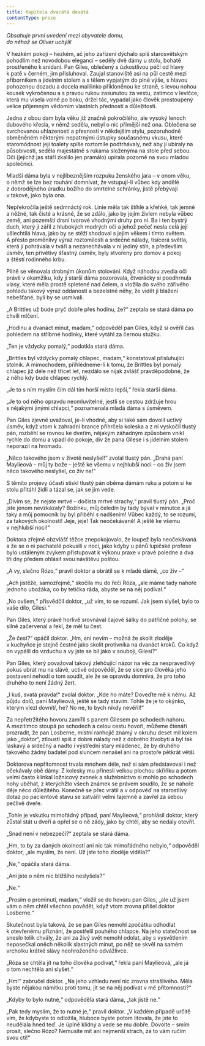 ```yaml
---
title: Kapitola dvacátá devátá
contentType: prose
---
```


_Obsahuje první uvedení mezi obyvatele domu,  
do něhož se Oliver uchýlil_

  

V hezkém pokoji – hezkém, ač jeho zařízení dýchalo spíš starosvětským pohodlím než novodobou elegancí – seděly dvě dámy u stolu, bohatě prostřeného k snídani. Pan Giles, oblečený s úzkostlivou péčí od hlavy k patě v černém, jim přisluhoval. Zaujal stanoviště asi na půl cestě mezi příborníkem a jídelním stolem a s tělem vypjatým do plné výše, s hlavou pohozenou dozadu a docela malilinko přikloněnou ke straně, s levou nohou kousek vykročenou a s pravou rukou zasunutou za vestu, zatímco v levičce, která mu visela volně po boku, držel tác, vypadal jako člověk prostoupený velice příjemným vědomím vlastních předností a důležitosti.

Jedna z obou dam byla věku již značně pokročilého, ale vysoký lenoch dubového křesla, v němž seděla, nebyl o nic přímější než ona. Oblečena se svrchovanou uhlazeností a přesností v někdejším stylu, pozoruhodně obměněném některými nepatrnými ústupky současnému vkusu, které staromódnost její toalety spíše roztomile podtrhávaly, než aby jí ubíraly na působivosti, seděla majestátně s rukama složenýma na stole před sebou. Oči (jejichž jas stáří zkalilo jen pramálo) upírala pozorně na svou mladou společnici.

Mladší dáma byla v nejlíbeznějším rozpuku ženského jara – v onom věku, o němž se lze bez rouhání domnívat, že vstupují-li vůbec kdy andělé z dobrodějného úradku božího do smrtelné schránky, jistě přebývají v takové, jako byla ona.

Nepřekročila ještě sedmnáctý rok. Linie měla tak štíhlé a křehké, tak jemné a něžné, tak čisté a krásné, že se zdálo, jako by jejím živlem nebyla vůbec země, ani pozemští drsní tvorové vhodnými druhy pro ni. Ba i ten bystrý duch, který jí zářil z hlubokých modrých očí a jehož pečeť nesla celá její ušlechtilá hlava, jako by se stěží shodoval s jejím věkem i tímto světem. A přesto proměnlivý výraz roztomilosti a srdečné nálady, tisícerá světla, která jí pohrávala v tváři a nezanechávala v ní jediný stín, a především úsměv, ten přívětivý šťastný úsměv, byly stvořeny pro domov a pokoj a štěstí rodinného krbu.

Pilně se věnovala drobným úkonům stolování. Když náhodou zvedla oči právě v okamžiku, kdy ji starší dáma pozorovala, čtverácky si poodhrnula vlasy, které měla prostě spletené nad čelem, a vložila do svého zářivého pohledu takový výraz oddanosti a bezelstné něhy, že vidět ji blažení nebešťané, byli by se usmívali.

„A Brittles už bude pryč dobře přes hodinu, že?“ zeptala se stará dáma po chvíli mlčení.

„Hodinu a dvanáct minut, madam,“ odpověděl pan Giles, když si ověřil čas pohledem na stříbrné hodinky, které vytáhl za černou stužku.

„Ten je vždycky pomalý,“ podotkla stará dáma.

„Brittles byl vždycky pomalý chlapec, madam,“ konstatoval přisluhující stolník. A mimochodem, přihlédneme-li k tomu, že Brittles byl pomalý chlapec již déle než třicet let, nezdálo se nijak zvlášť pravděpodobné, že z něho kdy bude chlapec rychlý.

„Je to s ním myslím čím dál tím horší místo lepší,“ řekla starší dáma.

„Je to od něho opravdu neomluvitelné, jestli se cestou zdržuje hrou s nějakými jinými chlapci,“ poznamenala mladá dáma s úsměvem.

Pan Giles zjevně uvažoval, je-li vhodné, aby si také sám dovolil uctivý úsměv, když vtom k zahradní brance přihrčela koleska a z ní vyskočil tlustý pán, rozběhl se rovnou ke dveřím, nějakým záhadným způsobem vnikl rychle do domu a vpadl do pokoje, div že pana Gilese i s jídelním stolem neporazil na hromadu.

„Něco takového jsem v životě neslyšel!“ zvolal tlustý pán. „Drahá paní Maylieová – můj ty bože – ještě ke všemu v nejhlubší noci – co živ jsem něco takového neslyšel, co živ ne!“

S těmito projevy účasti stiskl tlustý pán oběma dámám ruku a potom si ke stolu přitáhl židli a tázal se, jak se jim vede.

„Divím se, že nejste mrtvé – dočista mrtvé strachy,“ pravil tlustý pán. „Proč jste jenom nevzkázaly? Božínku, můj čeledín by tady býval v minutce a já taky a můj pomocník by byl přiběhl s nadšením! Vůbec každý, to se rozumí, za takových okolností! Jeje, jeje! Tak neočekávaně! A ještě ke všemu v nejhlubší noci!“

Doktora zřejmě obzvlášť těžce znepokojovalo, že loupež byla neočekávaná a že se o ni pachatelé pokusili v noci, jako kdyby u pánů lupičské profese bylo ustáleným zvykem přistupovat k výkonu praxe v pravé poledne a dva tři dny předem ohlásit svou návštěvu poštou.

„A vy, slečno Rózo,“ pravil doktor a obrátil se k mladé dámě, „co živ –“

„Ach jistěže, samozřejmě,“ skočila mu do řeči Róza, „ale máme tady nahoře jednoho ubožáka, co by tetička ráda, abyste se na něj podíval.“

„No ovšem,“ přisvědčil doktor, „už vím, to se rozumí. Jak jsem slyšel, bylo to vaše dílo, Gilesi.“

Pan Giles, který právě horlivě srovnával čajové šálky do patřičné polohy, se silně začervenal a řekl, že měl tu čest.

„Že čest?“ opáčil doktor. „Hm, ani nevím – možná že skolit zloděje v kuchyňce je stejně čestné jako skolit protivníka na dvanáct kroků. Co když on vypálil do vzduchu a vy jste se bil jako v souboji, Gilesi?“

Pan Giles, který považoval takový zlehčující názor na věc za nespravedlivý pokus ubrat mu na slávě, uctivě odpověděl, že se sice pro člověka jeho postavení nehodí o tom soudit, ale že se opravdu domnívá, že pro toho druhého to není žádný žert.

„I kuš, svatá pravda!“ zvolal doktor. „Kde ho máte? Doveďte mě k němu. Až půjdu dolů, paní Maylieová, ještě se tady stavím. Tohle že je to okýnko, kterým vlezl dovnitř, he? No ne, to bych nikdy nevěřil!“

Za nepřetržitého hovoru zamířil s panem Gilesem po schodech nahoru. A mezitímco stoupá po schodech a celou cestu hovoří, můžeme čtenáři prozradit, že pan Losberne, místní ranhojič známý v okruhu deset mil kolem jako „doktor“, ztloustl spíš z dobré nálady než z dobrého živobytí a byl tak laskavý a srdečný a nadto i výstřední starý mládenec, že by druhého takového žádný badatel pod sluncem nenašel ani na prostoře pětkrát větší.

Doktorova nepřítomnost trvala mnohem déle, než si sám představoval i než očekávaly obě dámy. Z kolesky mu přinesli velkou plochou skříňku a potom velmi často klinkal ložnicový zvonek a služebnictvo si mohlo po schodech nohy uběhat, z kterýchžto všech známek se právem soudilo, že se nahoře děje něco důležitého. Konečně se přec vrátil a v odpověď na starostlivý dotaz po pacientově stavu se zatvářil velmi tajemně a zavřel za sebou pečlivě dveře.

„Tohle je vskutku mimořádný případ, paní Maylieová,“ prohlásil doktor, který zůstal stát u dveří a opřel se o ně zády, jako by chtěl, aby se nedaly otevřít.

„Snad není v nebezpečí?“ zeptala se stará dáma.

„Hm, to by za daných okolností ani nic tak mimořádného nebylo,“ odpověděl doktor, „ale myslím, že není. Už jste toho zloděje viděla?“

„Ne,“ opáčila stará dáma.

„Ani jste o něm nic bližšího neslyšela?“

„Ne.“

„Prosím o prominutí, madam,“ vložil se do hovoru pan Giles, „ale už jsem vám o něm chtěl všechno povědět, když vtom zrovna přišel doktor Losberne.“

Skutečnost byla taková, že se pan Giles nemohl zpočátku odhodlat k otevřenému přiznání, že postřelil pouhého chlapce. Na jeho statečnost se sneslo tolik chvály, že ani za živý svět nemohl odolat, aby s vysvětlením neposečkal oněch několik slastných minut, po něž se skvěl na samém vrcholku krátké slávy neohroženého odvážlivce.

„Róza se chtěla jít na toho člověka podívat,“ řekla paní Maylieová, „ale já o tom nechtěla ani slyšet.“

„Hm!“ zabručel doktor. „Na jeho vzhledu není nic zrovna strašlivého. Měla byste nějakou námitku proti tomu, jít se na něj podívat v mé přítomnosti?“

„Kdyby to bylo nutné,“ odpověděla stará dáma, „tak jistě ne.“

„Pak tedy myslím, že to nutné je,“ pravil doktor. „V každém případě určitě vím, že kdybyste to odložila, hluboce byste potom litovala, že jste to neudělala hned teď. Je úplně klidný a vede se mu dobře. Dovolte – smím prosit, slečno Rózo? Nemusíte mít ani nejmenší strach, za to vám ručím svou ctí!“
